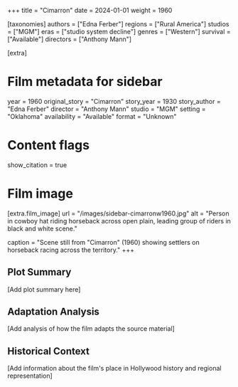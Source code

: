 +++
title = "Cimarron"
date = 2024-01-01
weight = 1960

[taxonomies]
authors = ["Edna Ferber"]
regions = ["Rural America"]
studios = ["MGM"]
eras = ["studio system decline"]
genres = ["Western"]
survival = ["Available"]
directors = ["Anthony Mann"]

[extra]
# Film metadata for sidebar
year = 1960
original_story = "Cimarron"
story_year = 1930
story_author = "Edna Ferber"
director = "Anthony Mann"
studio = "MGM"
setting = "Oklahoma"
availability = "Available"
format = "Unknown"

# Content flags
show_citation = true

# Film image
[extra.film_image]
url = "/images/sidebar-cimarronw1960.jpg"
alt = "Person in cowboy hat riding horseback across open plain, leading group of riders in black and white scene."

caption = "Scene still from \"Cimarron\" (1960) showing settlers on horseback racing across the territory."
+++

## Plot Summary

[Add plot summary here]

## Adaptation Analysis

[Add analysis of how the film adapts the source material]

## Historical Context

[Add information about the film's place in Hollywood history and regional representation]